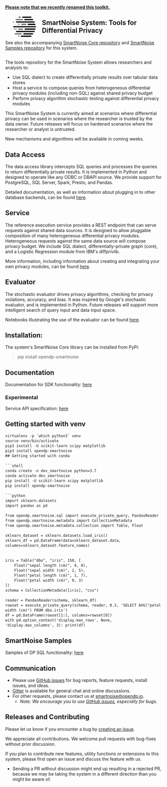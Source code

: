 [**Please note that we recently renamed this toolkit.**](https://projects.iq.harvard.edu/opendp/blog/building-inclusive-community)

<a href="https://opendifferentialprivacy.github.io"><img src="images/SmartNoise/SVG/Logo Mark_grey.svg" align="left" height="65" vspace="8" hspace="18"></a>
## SmartNoise System: Tools for Differential Privacy
See also the accompanying [SmartNoise Core repository](https://github.com/opendifferentialprivacy/smartnoise-core) and [SmartNoise Samples repository](https://github.com/opendifferentialprivacy/smartnoise-samples) for this system. </br>


##

The tools repository for the SmartNoise System allows researchers and analysts to: 

* Use SQL dialect to create differentially private results over tabular data stores
* Host a service to compose queries from heterogeneous differential privacy modules (including non-SQL) against shared privacy budget
* Perform privacy algorithm stochastic testing against differential privacy modules

This SmartNoise System is currently aimed at scenarios where differential privacy can be used in scenarios where the researcher is trusted by the data owner.  Future releases will focus on hardened scenarios where the researcher or analyst is untrusted.  

New mechanisms and algorithms will be available in coming weeks.

## Data Access

The data access library intercepts SQL queries and processes the queries to return differentially private results.  It is implemented in Python and designed to operate like any ODBC or DBAPI source.  We provide support for PostgreSQL, SQL Server, Spark, Presto, and Pandas.

Detailed documentation, as well as information about plugging in to other database backends, can be found [here](https://github.com/opendifferentialprivacy/smartnoise-samples/tree/master/docs).

## Service

The reference execution service provides a REST endpoint that can serve requests against shared data sources.  It is designed to allow pluggable composition of many heterogeneous differential privacy modules.  Heterogeneous requests against the same data source will compose privacy budget.  We include SQL dialect, differentially-private graph (core), and a Logistic Regression module from IBM's diffprivlib.

More information, including information about creating and integrating your own privacy modules, can be found [here](https://github.com/opendifferentialprivacy/smartnoise-system/tree/master/service).

## Evaluator

The stochastic evaluator drives privacy algorithms, checking for privacy violations, accuracy, and bias.  It was inspired by Google's stochastic evaluator, and is implemented in Python.  Future releases will support more intelligent search of query input and data input space.

Notebooks illustrating the use of the evaluator can be found [here](https://github.com/opendifferentialprivacy/smartnoise-samples/tree/master/evaluator).

## Installation:
The system's SmartNoise Core library can be installed from PyPi:
> pip install opendp-smartnoise

## Documentation
Documentation for SDK functionality: [here](https://opendifferentialprivacy.github.io/smartnoise-samples/docs/api/system/)

### Experimental
Service API specification: [here](https://github.com/opendifferentialprivacy/smartnoise-system/blob/master/service/openapi/swagger.yml)

## Getting started with venv
```shell
virtualenv -p `which python3` venv
source venv/bin/activate
pip3 install -U scikit-learn scipy matplotlib
pip3 install opendp-smartnoise
## Getting started with conda

```shell
conda create -n dev_smartnoise python=3.7
conda activate dev_smartnoise
pip install -U scikit-learn scipy matplotlib
pip install opendp-smartnoise

```python
import sklearn.datasets
import pandas as pd

from opendp.smartnoise.sql import execute_private_query, PandasReader
from opendp.smartnoise.metadata import CollectionMetadata
from opendp.smartnoise.metadata.collection import Table, Float

sklearn_dataset = sklearn.datasets.load_iris()
sklearn_df = pd.DataFrame(data=sklearn_dataset.data, columns=sklearn_dataset.feature_names)


iris = Table("dbo", "iris", 150, [
    Float("sepal length (cm)", 4, 8),
    Float("sepal width (cm)", 2, 5),
    Float("petal length (cm)", 1, 7),
    Float("petal width (cm)", 0, 3)
])
schema = CollectionMetadata([iris], "csv")

reader = PandasReader(schema, sklearn_df)
rowset = execute_private_query(schema, reader, 0.3, 'SELECT AVG("petal width (cm)") FROM dbo.iris')
df = pd.DataFrame(rowset[1:], columns=rowset[0])
with pd.option_context('display.max_rows', None, 'display.max_columns', 3): print(df)
```
## SmartNoise Samples
Samples of DP SQL functionality: [here](https://github.com/opendifferentialprivacy/smartnoise-samples/blob/master/data/README.md)

## Communication

- Please use [GitHub issues](https://github.com/opendifferentialprivacy/smartnoise-system/issues) for bug reports, feature requests, install issues, and ideas.
- [Gitter](https://gitter.im/opendifferentialprivacy/SmartNoise) is available for general chat and online discussions.
- For other requests, please contact us at [smartnoise@opendp.io](mailto:smartnoise@opendp.io).
  - _Note: We encourage you to use [GitHub issues](https://github.com/opendifferentialprivacy/smartnoise-system/issues), especially for bugs._

## Releases and Contributing

Please let us know if you encounter a bug by [creating an issue](https://github.com/opendifferentialprivacy/smartnoise-system/issues).

We appreciate all contributions. We welcome pull requests with bug-fixes without prior discussion.

If you plan to contribute new features, utility functions or extensions to this system, please first open an issue and discuss the feature with us.
  - Sending a PR without discussion might end up resulting in a rejected PR, because we may be taking the system in a different direction than you might be aware of.
